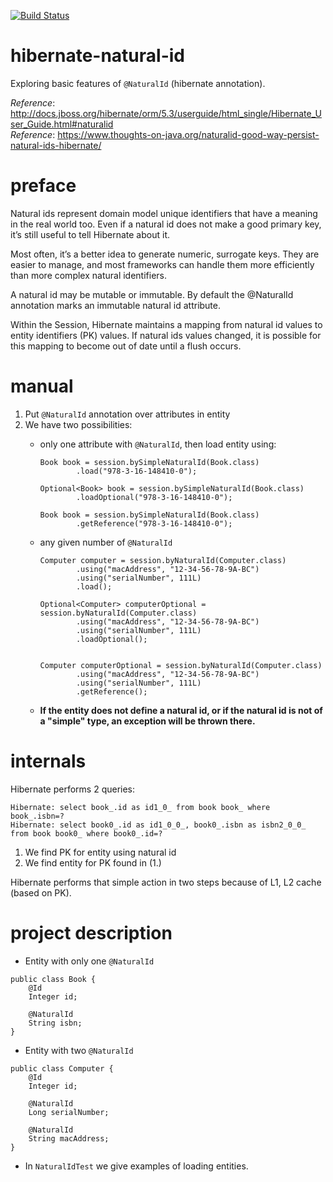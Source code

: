 [![Build Status](https://travis-ci.com/mtumilowicz/hibernate-natural-id.svg?branch=master)](https://travis-ci.com/mtumilowicz/hibernate-natural-id)

# hibernate-natural-id
Exploring basic features of `@NaturalId` (hibernate annotation).

_Reference_: http://docs.jboss.org/hibernate/orm/5.3/userguide/html_single/Hibernate_User_Guide.html#naturalid  
_Reference_: https://www.thoughts-on-java.org/naturalid-good-way-persist-natural-ids-hibernate/

# preface
Natural ids represent domain model unique identifiers that have a meaning 
in the real world too. Even if a natural id does not make a good primary 
key, it’s still useful to tell Hibernate about it.

Most often, it’s a better idea to generate numeric, surrogate keys. 
They are easier to manage, and most frameworks can handle them more 
efficiently than more complex natural identifiers.

A natural id may be mutable or immutable. By default the @NaturalId 
annotation marks an immutable natural id attribute. 

Within the Session, Hibernate maintains a mapping from natural id 
values to entity identifiers (PK) values. If natural ids values 
changed, it is possible for this mapping to become out of date 
until a flush occurs.

# manual
1. Put `@NaturalId` annotation over attributes in entity
1. We have two possibilities:
    * only one attribute with `@NaturalId`, then load entity using:
        ```
        Book book = session.bySimpleNaturalId(Book.class)
                .load("978-3-16-148410-0");
                
        Optional<Book> book = session.bySimpleNaturalId(Book.class)
                .loadOptional("978-3-16-148410-0");
                
        Book book = session.bySimpleNaturalId(Book.class)
                .getReference("978-3-16-148410-0");                         
        ```
        
    * any given number of `@NaturalId`
        ```
        Computer computer = session.byNaturalId(Computer.class)
                .using("macAddress", "12-34-56-78-9A-BC")
                .using("serialNumber", 111L)
                .load();
                
        Optional<Computer> computerOptional = session.byNaturalId(Computer.class)
                .using("macAddress", "12-34-56-78-9A-BC")
                .using("serialNumber", 111L)
                .loadOptional();
                
                
        Computer computerOptional = session.byNaturalId(Computer.class)
                .using("macAddress", "12-34-56-78-9A-BC")
                .using("serialNumber", 111L)
                .getReference();                        
        ```
        
    * **If the entity does not define a natural id, or if 
              the natural id is not of a "simple" type, an exception will 
              be thrown there.**
# internals
Hibernate performs 2 queries:
```
Hibernate: select book_.id as id1_0_ from book book_ where book_.isbn=?
Hibernate: select book0_.id as id1_0_0_, book0_.isbn as isbn2_0_0_ from book book0_ where book0_.id=?
```
1. We find PK for entity using natural id
1. We find entity for PK found in (1.)

Hibernate performs that simple action in two steps because of
L1, L2 cache (based on PK).

# project description
* Entity with only one `@NaturalId`
```
public class Book {
    @Id
    Integer id;
    
    @NaturalId
    String isbn;
}
```

* Entity with two `@NaturalId`
```
public class Computer {
    @Id
    Integer id;
    
    @NaturalId
    Long serialNumber;
    
    @NaturalId
    String macAddress;
}
```

* In `NaturalIdTest` we give examples of loading entities.